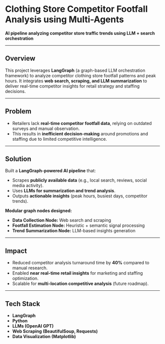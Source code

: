 # Clothing Store Competitor Footfall Analysis using Multi-Agents  
**AI pipeline analyzing competitor store traffic trends using LLM + search orchestration**

---

## **Overview**  
This project leverages **LangGraph** (a graph-based LLM orchestration framework) to analyze competitor clothing store footfall patterns and peak hours. It integrates **web search, scraping, and LLM summarization** to deliver real-time competitor insights for retail strategy and staffing decisions.

---

## **Problem**
- Retailers lack **real-time competitor footfall data**, relying on outdated surveys and manual observation.  
- This results in **inefficient decision-making** around promotions and staffing due to limited competitive intelligence.

---

## **Solution**
Built a **LangGraph-powered AI pipeline** that:  
- Scrapes **publicly available data** (e.g., local search, reviews, social media activity).  
- Uses **LLMs for summarization and trend analysis**.  
- Outputs **actionable insights** (peak hours, busiest days, competitor trends).  

**Modular graph nodes designed:**  
- **Data Collection Node:** Web search and scraping  
- **Footfall Estimation Node:** Heuristic + semantic signal processing  
- **Trend Summarization Node:** LLM-based insights generation  

---

## **Impact**
- Reduced competitor analysis turnaround time by **40%** compared to manual research.  
- Enabled **near real-time retail insights** for marketing and staffing optimization.  
- Scalable for **multi-location competitive analysis** (future roadmap).

---

## **Tech Stack**
- **LangGraph**  
- **Python**  
- **LLMs (OpenAI GPT)**  
- **Web Scraping (BeautifulSoup, Requests)**  
- **Data Visualization (Matplotlib)**  
